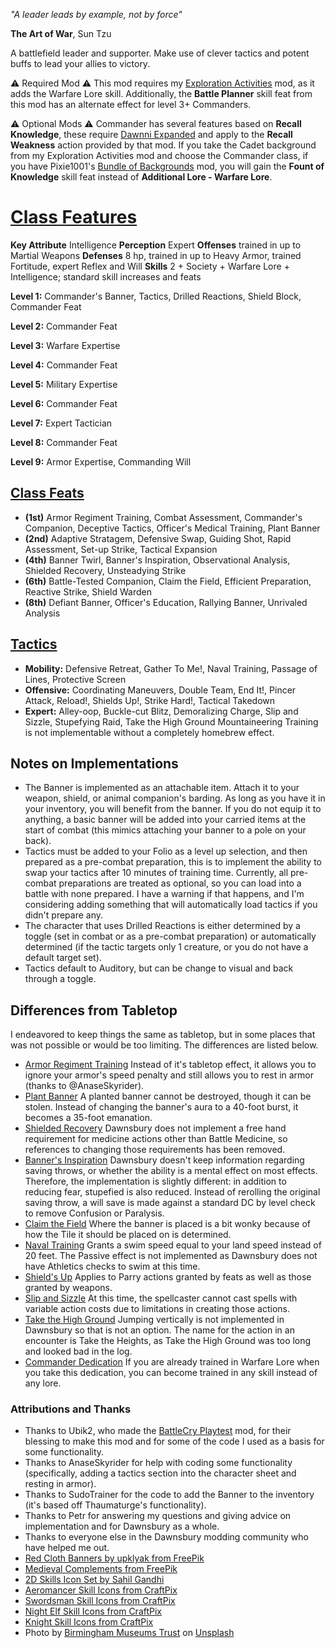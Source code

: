 *"A leader leads by example, not by force"*

**The Art of War**, Sun Tzu

A battlefield leader and supporter. Make use of clever tactics and potent buffs to lead your allies to victory.

⚠️ Required Mod ⚠️
This mod requires my [Exploration Activities](https://steamcommunity.com/sharedfiles/filedetails/?id=3527574947) mod, as it adds the Warfare Lore skill. Additionally, the **Battle Planner** skill feat from this mod has an alternate effect for level 3+ Commanders.

⚠️ Optional Mods ⚠️
Commander has several features based on **Recall Knowledge**, these require [Dawnni Expanded](https://steamcommunity.com/sharedfiles/filedetails/?id=3163146733) and apply to the **Recall Weakness** action provided by that mod.
If you take the Cadet background from my Exploration Activities mod and choose the Commander class, if you have Pixie1001's [Bundle of Backgrounds](https://steamcommunity.com/sharedfiles/filedetails/?id=3348552008&searchtext=backgrounds) mod, you will gain the **Fount of Knowledge** skill feat instead of **Additional Lore - Warfare Lore**.

# [Class Features](https://2e.aonprd.com/Classes.aspx?ID=66)
**Key Attribute** Intelligence
**Perception** Expert
**Offenses** trained in up to Martial Weapons
**Defenses** 8 hp, trained in up to Heavy Armor, trained Fortitude, expert Reflex and Will
**Skills** 2 + Society + Warfare Lore + Intelligence; standard skill increases and feats

**Level 1:** Commander's Banner, Tactics, Drilled Reactions, Shield Block, Commander Feat

**Level 2:** Commander Feat

**Level 3:** Warfare Expertise

**Level 4:** Commander Feat

**Level 5:** Military Expertise

**Level 6:** Commander Feat

**Level 7:** Expert Tactician

**Level 8:** Commander Feat

**Level 9:** Armor Expertise, Commanding Will

## [Class Feats](https://2e.aonprd.com/Feats.aspx?Traits=855&values-to=level%3A8&sort=level-asc+name-asc&display=table&columns=pfs+source+rarity+trait+level+prerequisite+summary+spoilers)
* **(1st)** Armor Regiment Training, Combat Assessment, Commander's Companion, Deceptive Tactics, Officer's Medical Training, Plant Banner
* **(2nd)** Adaptive Stratagem, Defensive Swap, Guiding Shot, Rapid Assessment, Set-up Strike, Tactical Expansion
* **(4th)** Banner Twirl, Banner's Inspiration, Observational Analysis, Shielded Recovery, Unsteadying Strike
* **(6th)** Battle-Tested Companion, Claim the Field, Efficient Preparation, Reactive Strike, Shield Warden
* **(8th)** Defiant Banner, Officer's Education, Rallying Banner, Unrivaled Analysis

## [Tactics](https://2e.aonprd.com/Tactics.aspx)
* **Mobility:** Defensive Retreat, Gather To Me!, Naval Training, Passage of Lines, Protective Screen
* **Offensive:** Coordinating Maneuvers, Double Team, End It!, Pincer Attack, Reload!, Shields Up!, Strike Hard!, Tactical Takedown
* **Expert:** Alley-oop, Buckle-cut Blitz, Demoralizing Charge, Slip and Sizzle, Stupefying Raid, Take the High Ground
Mountaineering Training is not implementable without a completely homebrew effect.

## Notes on Implementations
* The Banner is implemented as an attachable item. Attach it to your weapon, shield, or animal companion's barding. As long as you have it in your inventory, you will benefit from the banner. If you do not equip it to anything, a basic banner will be added into your carried items at the start of combat (this mimics attaching your banner to a pole on your back).
* Tactics must be added to your Folio as a level up selection, and then prepared as a pre-combat preparation, this is to implement the ability to swap your tactics after 10 minutes of training time. Currently, all pre-combat preparations are treated as optional, so you can load into a battle with none prepared. I have a warning if that happens, and I'm considering adding something that will automatically load tactics if you didn't prepare any.
* The character that uses Drilled Reactions is either determined by a toggle (set in combat or as a pre-combat preparation) or automatically determined (if the tactic targets only 1 creature, or you do not have a default target set).
* Tactics default to Auditory, but can be change to visual and back through a toggle.

## Differences from Tabletop
I endeavored to keep things the same as tabletop, but in some places that was not possible or would be too limiting. The differences are listed below.
* [Armor Regiment Training](https://2e.aonprd.com/Feats.aspx?ID=7792) Instead of it's tabletop effect, it allows you to ignore your armor's speed penalty and still allows you to rest in armor (thanks to @AnaseSkyrider).
* [Plant Banner](https://2e.aonprd.com/Feats.aspx?ID=7796) A planted banner cannot be destroyed, though it can be stolen. Instead of changing the banner's aura to a 40-foot burst, it becomes a 35-foot emanation.
* [Shielded Recovery](https://2e.aonprd.com/Feats.aspx?ID=7795) Dawnsbury does not implement a free hand requirement for medicine actions other than Battle Medicine, so references to changing those requirements has been removed.
* [Banner's Inspiration](https://2e.aonprd.com/Feats.aspx?ID=7804) Dawnsbury doesn't keep information regarding saving throws, or whether the ability is a mental effect on most effects. Therefore, the implementation is slightly different: in addition to reducing fear, stupefied is also reduced. Instead of rerolling the original saving throw, a will save is made against a standard DC by level check to remove Confusion or Paralysis.
* [Claim the Field](https://2e.aonprd.com/Feats.aspx?ID=7809) Where the banner is placed is a bit wonky because of how the Tile it should be placed on is determined.
* [Naval Training](https://2e.aonprd.com/Tactics.aspx?ID=4) Grants a swim speed equal to your land speed instead of 20 feet. The Passive effect is not implemented as Dawnsbury does not have Athletics checks to swim at this time.
* [Shield's Up](https://2e.aonprd.com/Tactics.aspx?ID=12) Applies to Parry actions granted by feats as well as those granted by weapons.
* [Slip and Sizzle](https://2e.aonprd.com/Tactics.aspx?ID=18) At this time, the spellcaster cannot cast spells with variable action costs due to limitations in creating those actions.
* [Take the High Ground](https://2e.aonprd.com/Tactics.aspx?ID=20) Jumping vertically is not implemented in Dawnsbury so that is not an option. The name for the action in an encounter is Take the Heights, as Take the High Ground was too long and looked bad in the log.
* [Commander Dedication](https://2e.aonprd.com/Feats.aspx?ID=7886) If you are already trained in Warfare Lore when you take this dedication, you can become trained in any skill instead of  any lore.

### Attributions and Thanks
* Thanks to Ubik2, who made the [BattleCry Playtest](https://steamcommunity.com/sharedfiles/filedetails/?id=3246164409&searchtext=battlecry) mod, for their blessing to make this mod and for some of the code I used as a basis for some functionality.
* Thanks to AnaseSkyrider for help with coding some functionality (specifically, adding a tactics section into the character sheet and resting in armor).
* Thanks to SudoTrainer for the code to add the Banner to the inventory (it's based off Thaumaturge's functionality).
* Thanks to Petr for answering my questions and giving advice on implementation and for Dawnsbury as a whole.
* Thanks to everyone else in the Dawnsbury modding community who have helped me out.
* [Red Cloth Banners by upklyak from FreePik](https://www.freepik.com/free-vector/medieval-red-cloth-banners-set-stone-background_152129960.htm#fromView=search&page=1&position=6&uuid=b0b67d47-8dea-417c-b3e0-c02a94d1c2ef&query=Fantasy+Flag)
* [Medieval Complements from FreePik](https://www.freepik.com/free-vector/flat-variety-medieval-complements_1356011.htm#fromView=search&page=1&position=8&uuid=c12e9817-72dc-43ce-860d-1085dbcaff7f&query=flag+fantasy)
* [2D Skills Icon Set by Sahil Gandhi](https://assetstore.unity.com/packages/2d/gui/icons/2d-skills-icon-set-handpainted-210622)
* [Aeromancer Skill Icons from CraftPix](https://craftpix.net/freebies/free-50-rpg-aeromancer-skill-icons/)
* [Swordsman Skill Icons from CraftPix](https://craftpix.net/freebies/free-swordsman-skills-icon-pack/)
* [Night Elf Skill Icons from CraftPix](https://craftpix.net/freebies/free-rpg-night-elf-skill-icons/ )
* [Knight Skill Icons from CraftPix](https://craftpix.net/freebies/free-rpg-knight-skill-icons/)
* Photo by [Birmingham Museums Trust](https://unsplash.com/@birminghammuseumstrust?utm_content=creditCopyText&utm_medium=referral&utm_source=unsplash) on [Unsplash](https://unsplash.com/photos/a-painting-of-a-group-of-men-on-horses-5EUh-tq31eA?utm_content=creditCopyText&utm_medium=referral&utm_source=unsplash)

